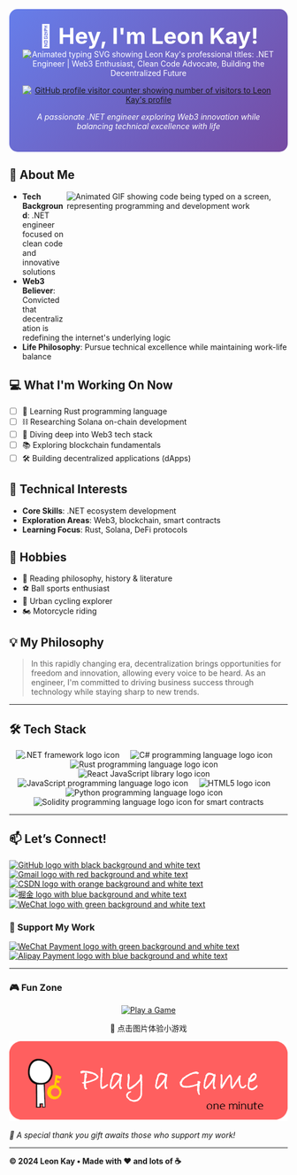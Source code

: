 <div align="center" style="background: linear-gradient(135deg, #667eea 0%, #764ba2 100%); padding: 1.5rem; border-radius: 15px; margin: 1rem 0; color: white;">
<h1 style="font-size: 2.5rem; margin: 0;">👋 Hey, I'm Leon Kay!</h1>

<img src="https://readme-typing-svg.herokuapp.com?font=Fira+Code&pause=1000&color=00D9FF&center=true&vCenter=true&width=435&lines=.NET+Engineer+%7C+Web3+Enthusiast;Clean+Code+Advocate;Building+the+Decentralized+Future" alt="Animated typing SVG showing Leon Kay's professional titles: .NET Engineer | Web3 Enthusiast, Clean Code Advocate, Building the Decentralized Future" />

<a href="https://github.com/leonkay"><img src="https://komarev.com/ghpvc/?username=leonkay&color=5865f2" alt="GitHub profile visitor counter showing number of visitors to Leon Kay's profile" /></a>

*A passionate .NET engineer exploring Web3 innovation while balancing technical excellence with life*
</div>

## 🚀 About Me
<img align="right" alt="Animated GIF showing code being typed on a screen, representing programming and development work" src="https://github.com/abhisheknaiidu/abhisheknaiidu/blob/master/code.gif?raw=true" width="400" height="250" />

- **Tech Background**: .NET engineer focused on clean code and innovative solutions
- **Web3 Believer**: Convicted that decentralization is redefining the internet's underlying logic
- **Life Philosophy**: Pursue technical excellence while maintaining work-life balance

## 💻 What I'm Working On Now
- [ ] 🦀 Learning Rust programming language
- [ ] ⛓️ Researching Solana on-chain development
- [ ] 🔧 Diving deep into Web3 tech stack
- [ ] 📚 Exploring blockchain fundamentals
- [ ] 🛠️ Building decentralized applications (dApps)

## 🎯 Technical Interests
- **Core Skills**: .NET ecosystem development
- **Exploration Areas**: Web3, blockchain, smart contracts
- **Learning Focus**: Rust, Solana, DeFi protocols

## 🌱 Hobbies
- 📖 Reading philosophy, history & literature
- ⚽ Ball sports enthusiast
- 🚴 Urban cycling explorer
- 🏍️ Motorcycle riding

## 💡 My Philosophy
> In this rapidly changing era, decentralization brings opportunities for freedom and innovation, allowing every voice to be heard. As an engineer, I'm committed to driving business success through technology while staying sharp to new trends.

---

## 🛠️ Tech Stack
<div align="center">
  <img src="https://cdn.jsdelivr.net/gh/devicons/devicon/icons/dot-net/dot-net-original.svg" height="30" alt=".NET framework logo icon" />
  <img width="12" />
  <img src="https://cdn.jsdelivr.net/gh/devicons/devicon/icons/csharp/csharp-original.svg" height="30" alt="C# programming language logo icon" />
  <img width="12" />
  <img src="https://cdn.jsdelivr.net/gh/devicons/devicon/icons/rust/rust-original.svg" height="30" alt="Rust programming language logo icon" />
  <img width="12" />
  <img src="https://cdn.jsdelivr.net/gh/devicons/devicon/icons/react/react-original.svg" height="30" alt="React JavaScript library logo icon" />
  <img width="12" />
  <img src="https://cdn.jsdelivr.net/gh/devicons/devicon/icons/javascript/javascript-original.svg" height="30" alt="JavaScript programming language logo icon" />
  <img width="12" />
  <img src="https://cdn.jsdelivr.net/gh/devicons/devicon/icons/html5/html5-original.svg" height="30" alt="HTML5 logo icon" />
  <img width="12" />
  <img src="https://cdn.jsdelivr.net/gh/devicons/devicon/icons/python/python-original.svg" height="30" alt="Python programming language logo icon" />
  <img width="12" />
  <img src="https://cdn.jsdelivr.net/gh/devicons/devicon/icons/solidity/solidity-original.svg" height="30" alt="Solidity programming language logo icon for smart contracts" />
</div>

---


## 📫 Let’s Connect!

[![GitHub logo with black background and white text](https://img.shields.io/badge/GitHub-100000?style=for-the-badge&logo=github&logoColor=white)](https://github.com/leonkay)
[![Gmail logo with red background and white text](https://img.shields.io/badge/Gmail-D14836?style=for-the-badge&logo=gmail&logoColor=white)](mailto:leonkay@gmail.com)
[![CSDN logo with orange background and white text](https://img.shields.io/badge/CSDN-FC5531?style=for-the-badge&logo=csdn&logoColor=white)](https://blog.csdn.net/weixin_58043003)
[![掘金 logo with blue background and white text](https://img.shields.io/badge/%E6%8E%98%E9%87%91-007FFF?style=for-the-badge&logo=juejin&logoColor=white)](https://juejin.cn/user/2469950368518779)
[![WeChat logo with green background and white text](https://img.shields.io/badge/WeChat-07C160?style=for-the-badge&logo=wechat&logoColor=white)](./Images/wechat.jpg)

### 💝 Support My Work

[![WeChat Payment logo with green background and white text](https://img.shields.io/badge/%E5%BE%AE%E4%BF%A1%E8%B5%9E%E8%B5%8F-07C160?style=for-the-badge&logo=wechat&logoColor=white)](./Images/wechatpayment.jpg)
[![Alipay Payment logo with blue background and white text](https://img.shields.io/badge/%E6%94%AF%E4%BB%98%E5%AE%9D%E6%89%93%E8%B5%8F-1677FF?style=for-the-badge&logo=alipay&logoColor=white)](./Images/zfbpayment.jpg)

------

### 🎮 Fun Zone
<div align="center">
  <a href="https://leonkay.github.io/leonkay/game.html" target="_blank">
    <img src="./playagame.png" alt="Play a Game" width="180" />
  </a>
  <p>🎁 点击图片体验小游戏</p>
</div>

[![Play a Game with Me - clickable image leading to game page](./Images/playagame.png)](./open_game.html)

*🎁 A special thank you gift awaits those who support my work!*

------
**© 2024 Leon Kay • Made with ❤️ and lots of ☕**


